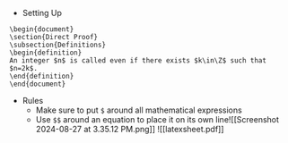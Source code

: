 - Setting Up
```
\begin{document}
\section{Direct Proof}
\subsection{Definitions}
\begin{definition}
An integer $n$ is called even if there exists $k\in\Z$ such that $n=2k$.
\end{definition}
\end{document}
```
- Rules
	- Make sure to put `$` around all mathematical expressions
	- Use `$$` around an equation to place it on its own line![[Screenshot 2024-08-27 at 3.35.12 PM.png]]
![[latexsheet.pdf]]